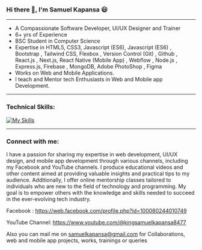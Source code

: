 ### Hi there  👋,  I'm Samuel Kapansa :smiley:
_________________________________________________________________________________________________________________________________________________________________________

- A Compassionate Software Developer, UI/UX Designer and Trainer 
- 6+ yrs of Experience
- BSC Student in Computer Science
- Expertise in HTML5, CSS3, Javascript (ES6), Javascript (ES6) , Bootstrap , Tailwind CSS, Flexbox , Version Control (Git) , Github , React.js , Next.js, React Native (Mobile App) , Webflow , Node.js , Express.js, Firebase , MongoDB, Adobe PhotoShop , Figma
- Works on Web and Mobile Applications.
- I teach and Mentor tech Enthusiasts in Web and Mobile app Development.



_________________________________________________________________________________________________________________________________________________________________________
### Technical Skills:

[![My Skills](https://skillicons.dev/icons?i=html,css,javascript,bootstrap,tailwindcss,git,github,react,nextjs,nodejs,express,mongodb,firebase,figma,&theme=light)](https://github.com/coderaishya)

_________________________________________________________________________________________________________________________________________________________________________
 ### Connect with me:


I have a passion for sharing my expertise in web development, UI/UX design, and mobile app development through various channels, including my Facebook and YouTube channels. I produce educational videos and other content aimed at providing valuable insights and practical tips to my audience. Additionally, I offer online mentorship classes tailored to individuals who are new to the field of technology and programming. My goal is to empower others with the knowledge and skills needed to succeed in the ever-evolving tech industry.

Facebook : https://web.facebook.com/profile.php?id=100080244010749

YouTube Channel: https://www.youtube.com/@kingsamuelkapansa8477

Also you can mail me on samuelkapansa@gmail.com for Collaborations, web and mobile app projects, works, trainings or queries

